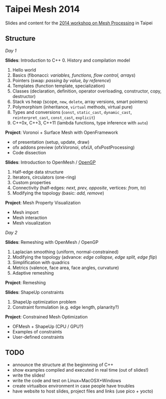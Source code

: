 Taipei Mesh 2014
================

Slides and content for the [2014 workshop on Mesh Processing](https://www.facebook.com/groups/176534365780994/) in Taipei

Structure
---------
_Day 1_

**Slides**: Introduction to C++
  0. History and compilation model
  1. Hello world
  2. Basics (fibonacci: *variables, functions, flow control, arrays*)
  3. Pointers (swap: *passing by value, by reference*)
  4. Templates (function template, specialization)
  5. Classes (declaration, definition, operator overloading, constructor, copy, destructor)
  6. Stack vs heap (scope, `new`, `delete`, array versions, smart pointers)
  7. Polymorphism (inheritance, `virtual` methods, virtual pure)
  8. Types and conversions (`const`, `static_cast`, `dynamic_cast`, `reinterpret_cast`, `const_cast`, `explicit`)
  9. C++0x, C++3, C++11 (lambda functions, type inference with `auto`)

**Project**: Voronoi + Surface Mesh with OpenFramework
  - of presentation (setup, update, draw)
  - ofx addons preview (ofxVoronoi, ofxUI, ofxPostProcessing)
  - Code dissection

**Slides**: Introduction to OpenMesh / [OpenGP](http://opengp.github.io/tutorial.html)
  1. Half-edge data structure
  2. Iterators, circulators (one-ring)
  3. Custom properties
  4. Connectivity (half-edges: *next, prev, opposite*, vertices: *from, to*)
  5. Modifying the topology (basic: *add, remove*)

**Project**: Mesh Property Visualization
  - Mesh import
  - Mesh interaction
  - Mesh visualization

_Day 2_

**Slides**: Remeshing with OpenMesh / OpenGP
  1. Laplacian smoothing (uniform, normal-constrained)
  2. Modifying the topology (advance: *edge collapse, edge split, edge flip*)
  3. Simplification with quadrics
  4. Metrics (valence, face area, face angles, curvature)
  5. Adaptive remeshing

**Project**: Remeshing

**Slides**: ShapeUp constraints
  1. ShapeUp optimization problem
  2. Constraint formulation (e.g. edge length, planarity?)

**Project**: Constrained Mesh Optimization
  - OFMesh + ShapeUp (CPU / GPU?)
  - Examples of constraints
  - User-defined constraints

TODO
----
  - announce the structure at the beginnning of C++
  - show examples compiled and executed in real time (out of slides!)
  - write the slides!
  - write the code and test on Linux+MacOSX+Windows
  - create virtualbox environment in case people have troubles
  - have website to host slides, project files and links (use pico + yocto)
